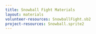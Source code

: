 ```yaml
---
title: Snowball Fight Materials
layout: materials
volunteer-resources: SnowballFight.sb2
project-resources: Snowball.sprite2
---
```


